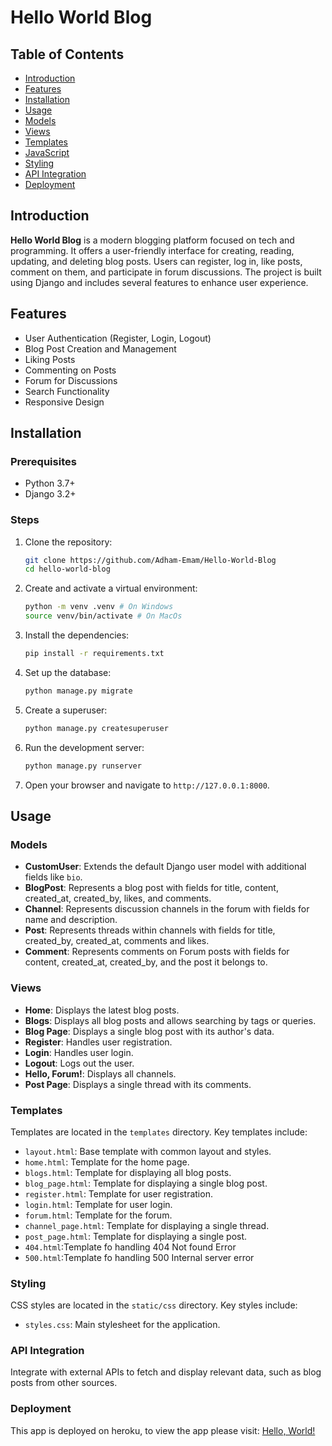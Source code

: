 # Hello World Blog

## Table of Contents

- [Introduction](#introduction)
- [Features](#features)
- [Installation](#installation)
- [Usage](#usage)
- [Models](#models)
- [Views](#views)
- [Templates](#templates)
- [JavaScript](#javascript)
- [Styling](#styling)
- [API Integration](#api-integration)
- [Deployment](#deployment)

## Introduction

**Hello World Blog** is a modern blogging platform focused on tech and programming. It offers a user-friendly interface for creating, reading, updating, and deleting blog posts. Users can register, log in, like posts, comment on them, and participate in forum discussions. The project is built using Django and includes several features to enhance user experience.

## Features

- User Authentication (Register, Login, Logout)
- Blog Post Creation and Management
- Liking Posts
- Commenting on Posts
- Forum for Discussions
- Search Functionality
- Responsive Design

## Installation

### Prerequisites

- Python 3.7+
- Django 3.2+

### Steps

1. Clone the repository:

   ```sh
   git clone https://github.com/Adham-Emam/Hello-World-Blog
   cd hello-world-blog
   ```

2. Create and activate a virtual environment:

   ```sh
   python -m venv .venv # On Windows
   source venv/bin/activate # On MacOs
   ```

3. Install the dependencies:

   ```sh
   pip install -r requirements.txt
   ```

4. Set up the database:

   ```sh
   python manage.py migrate
   ```

5. Create a superuser:

   ```sh
   python manage.py createsuperuser
   ```

6. Run the development server:

   ```sh
   python manage.py runserver
   ```

7. Open your browser and navigate to `http://127.0.0.1:8000`.

## Usage

### Models

- **CustomUser**: Extends the default Django user model with additional fields like `bio`.
- **BlogPost**: Represents a blog post with fields for title, content, created_at, created_by, likes, and comments.
- **Channel**: Represents discussion channels in the forum with fields for name and description.
- **Post**: Represents threads within channels with fields for title, created_by, created_at, comments and likes.
- **Comment**: Represents comments on Forum posts with fields for content, created_at, created_by, and the post it belongs to.

### Views

- **Home**: Displays the latest blog posts.
- **Blogs**: Displays all blog posts and allows searching by tags or queries.
- **Blog Page**: Displays a single blog post with its author's data.
- **Register**: Handles user registration.
- **Login**: Handles user login.
- **Logout**: Logs out the user.
- **Hello, Forum!**: Displays all channels.
- **Post Page**: Displays a single thread with its comments.

### Templates

Templates are located in the `templates` directory. Key templates include:

- `layout.html`: Base template with common layout and styles.
- `home.html`: Template for the home page.
- `blogs.html`: Template for displaying all blog posts.
- `blog_page.html`: Template for displaying a single blog post.
- `register.html`: Template for user registration.
- `login.html`: Template for user login.
- `forum.html`: Template for the forum.
- `channel_page.html`: Template for displaying a single thread.
- `post_page.html`: Template for displaying a single post.
- `404.html`:Template fo handling 404 Not found Error
- `500.html`:Template fo handling 500 Internal server error


### Styling

CSS styles are located in the `static/css` directory. Key styles include:

- `styles.css`: Main stylesheet for the application.


### API Integration

Integrate with external APIs to fetch and display relevant data, such as blog posts from other sources.

### Deployment

This app is deployed on heroku, to view the app please visit:
[Hello, World!](https://hello-world-blog0-5f62484886a9.herokuapp.com/blogpost/)
